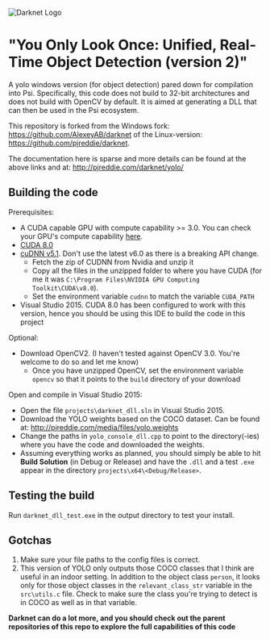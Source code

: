 ![Darknet Logo](http://pjreddie.com/media/files/darknet-black-small.png)

# "You Only Look Once: Unified, Real-Time Object Detection (version 2)"

A yolo windows version (for object detection) pared down for compilation into Psi. Specifically, this code does not build to 32-bit architectures and does not build with OpenCV by default. It is aimed at generating a DLL that can then be used in the Psi ecosystem.

This repository is forked from the Windows fork: https://github.com/AlexeyAB/darknet of the Linux-version: https://github.com/pjreddie/darknet.

The documentation here is sparse and more details can be found at the above links and at: http://pjreddie.com/darknet/yolo/

## Building the code

Prerequisites:

- A CUDA capable GPU with compute capability >= 3.0. You can check your GPU's compute capability [here](https://en.wikipedia.org/wiki/CUDA#GPUs_supported).
- [CUDA 8.0](https://developer.nvidia.com/cuda-downloads)
- [cuDNN v5.1](https://developer.nvidia.com/cudnn). Don't use the latest v6.0 as there is a breaking API change.
  - Fetch the zip of CUDNN from Nvidia and unzip it
  - Copy all the files in the unzipped folder to where you have CUDA (for me it was `C:\Program Files\NVIDIA GPU Computing Toolkit\CUDA\v8.0`).
  - Set the environment variable `cudnn` to match the variable `CUDA_PATH`
- Visual Studio 2015. CUDA 8.0 has been configured to work with this version, hence you should be using this IDE to build the code in this project

Optional:

- Download OpenCV2. (I haven't tested against OpenCV 3.0. You're welcome to do so and let me know)
  - Once you have unzipped OpenCV, set the environment variable `opencv` so that it points to the `build` directory of your download

Open and compile in Visual Studio 2015:

- Open the file `projects\darknet_dll.sln` in Visual Studio 2015.
- Download the YOLO weights based on the COCO dataset. Can be found at: http://pjreddie.com/media/files/yolo.weights
- Change the paths in `yolo_console_dll.cpp` to point to the directory(-ies) where you have the code and downloaded the weights.
- Assuming everything works as planned, you should simply be able to hit **Build Solution** (in Debug or Release) and have the `.dll` and a test `.exe` appear in the directory `projects\x64\<Debug/Release>`.

## Testing the build

Run `darknet_dll_test.exe` in the output directory to test your install.

## Gotchas

1. Make sure your file paths to the config files is correct.
1. This version of YOLO only outputs those COCO classes that I think are useful in an indoor setting. In addition to the object class `person`, it looks only for those object classes in the `relevant_class_str` variable in the `src\utils.c` file. Check to make sure the class you're trying to detect is in COCO as well as in that variable.

**Darknet can do a lot more, and you should check out the parent repositories of this repo to explore the full capabilities of this code**
